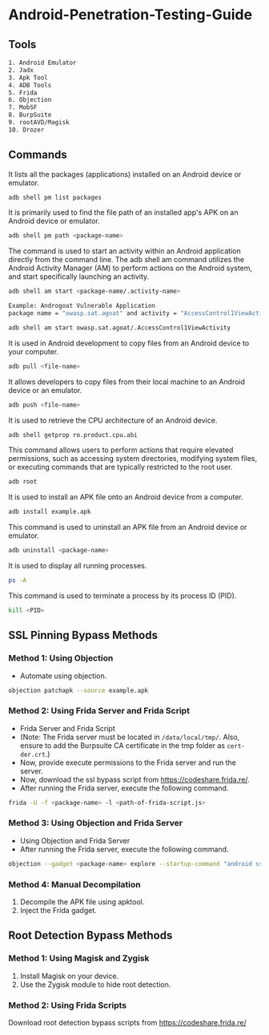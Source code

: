 # Android-Penetration-Testing-Guide

## Tools

```bash
1. Android Emulator
2. Jadx
3. Apk Tool
4. ADB Tools
5. Frida
6. Objection
7. MobSF
8. BurpSuite
9. rootAVD/Magisk
10. Drozer
```

## Commands

It lists all the packages (applications) installed on an Android device or emulator.

```bash
adb shell pm list packages
```

It is primarily used to find the file path of an installed app's APK on an Android device or emulator.

```bash
adb shell pm path <package-name>
```

The command is used to start an activity within an Android application directly from the command line. The adb shell am command utilizes the Android Activity Manager (AM) to perform actions on the Android system, and start specifically launching an activity.

```bash
adb shell am start <package-name/.activity-name>

Example: Androgoat Vulnerable Application
package name = "owasp.sat.agoat" and activity = "AccessControl1ViewActivity"

adb shell am start owasp.sat.agoat/.AccessControl1ViewActivity
```

It is used in Android development to copy files from an Android device to your computer.

```bash
adb pull <file-name>
```

It allows developers to copy files from their local machine to an Android device or an emulator.

```bash
adb push <file-name>
```

It is used to retrieve the CPU architecture of an Android device.

```bash
adb shell getprop ro.product.cpu.abi 
```

This command allows users to perform actions that require elevated permissions, such as accessing system directories, modifying system files, or executing commands that are typically restricted to the root user.

```bash
adb root
```

It is used to install an APK file onto an Android device from a computer.

```bash
adb install example.apk
```
This command is used to uninstall an APK file from an Android device or emulator.


```bash
adb uninstall <package-name>
```

It is used to display all running processes.

```bash
ps -A
```

This command is used to terminate a process by its process ID (PID).

```bash
kill <PID>
```

## SSL Pinning Bypass Methods

### Method 1: Using Objection

- Automate using objection.

```bash
objection patchapk --source example.apk
```

### Method 2: Using Frida Server and Frida Script

- Frida Server and Frida Script
- (Note: The Frida server must be located in `/data/local/tmp/`. Also, ensure to add the Burpsuite CA certificate in the tmp folder as `cert-der.crt`.)
- Now, provide execute permissions to the Frida server and run the server.
- Now, download the ssl bypass script from https://codeshare.frida.re/.
- After running the Frida server, execute the following command.

```bash
frida -U -f <package-name> -l <path-of-frida-script.js>
```

### Method 3: Using Objection and Frida Server

- Using Objection and Frida Server
- After running the Frida server, execute the following command.

```bash
objection --gadget <package-name> explore --startup-command "android sslpinning disable"
```

### Method 4: Manual Decompilation

1. Decompile the APK file using apktool.
2. Inject the Frida gadget.

## Root Detection Bypass Methods

### Method 1: Using Magisk and Zygisk

1. Install Magisk on your device.
2. Use the Zygisk module to hide root detection.

### Method 2: Using Frida Scripts

Download root detection bypass scripts from https://codeshare.frida.re/

